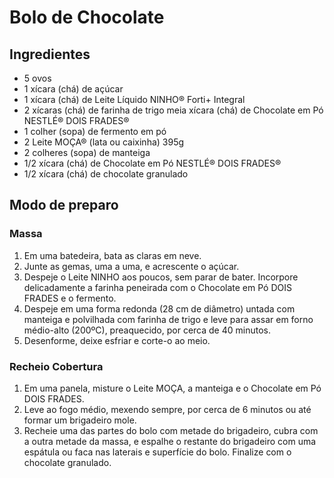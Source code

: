 # Bolo de Chocolate

## Ingredientes

* 5 ovos
* 1 xícara (chá) de açúcar
* 1 xícara (chá) de Leite Líquido NINHO® Forti+ Integral
* 2 xícaras (chá) de farinha de trigo meia xícara (chá) de Chocolate em Pó NESTLÉ® DOIS FRADES®
* 1 colher (sopa) de fermento em pó
* 2 Leite MOÇA® (lata ou caixinha) 395g
* 2 colheres (sopa) de manteiga
* 1/2 xícara (chá) de Chocolate em Pó NESTLÉ® DOIS FRADES®
* 1/2 xícara (chá) de chocolate granulado

## Modo de preparo

### Massa

1. Em uma batedeira, bata as claras em neve.
2. Junte as gemas, uma a uma, e acrescente o açúcar.
3. Despeje o Leite NINHO aos poucos, sem parar de bater. Incorpore delicadamente a farinha peneirada com o Chocolate em Pó DOIS FRADES e o fermento.
4. Despeje em uma forma redonda (28 cm de diâmetro) untada com manteiga e polvilhada com farinha de trigo e leve para assar em forno médio-alto (200ºC), preaquecido, por cerca de 40 minutos.
5. Desenforme, deixe esfriar e corte-o ao meio.

### Recheio Cobertura

1. Em uma panela, misture o Leite MOÇA, a manteiga e o Chocolate em Pó DOIS FRADES.
2. Leve ao fogo médio, mexendo sempre, por cerca de 6 minutos ou até formar um brigadeiro mole.
3. Recheie uma das partes do bolo com metade do brigadeiro, cubra com a outra metade da massa, e espalhe o restante do brigadeiro com uma espátula ou faca nas laterais e superfície do bolo. Finalize com o chocolate granulado.
